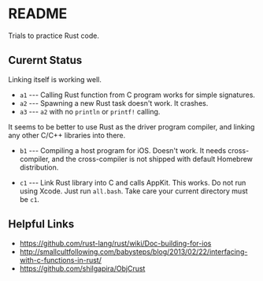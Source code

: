 README
======



Trials to practice Rust code.







Curernt Status
--------------
Linking itself is working well.

-	`a1` --- Calling Rust function from C program works for simple signatures.
-	`a2` --- Spawning a new Rust task doesn't work. It crashes.
-	`a3` --- `a2` with no `println` or `printf!` calling.

It seems to be better to use Rust as the driver program compiler, and linking
any other C/C++ libraries into there.

-	`b1` --- Compiling a host program for iOS. Doesn't work. It needs cross-compiler, and the cross-compiler is not shipped with default Homebrew distribution.

-	`c1` --- Link Rust library into C and calls AppKit. This works. Do not run using Xcode. Just run `all.bash`. Take care your current directory must be `c1`.


 


Helpful Links
-------------
-	https://github.com/rust-lang/rust/wiki/Doc-building-for-ios
-	http://smallcultfollowing.com/babysteps/blog/2013/02/22/interfacing-with-c-functions-in-rust/
-	https://github.com/shilgapira/ObjCrust
